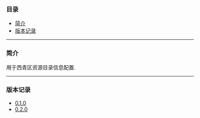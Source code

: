 ### 目录

* [简介](#abstract)
* [版本记录](#version)

---

### <a name="abstract">简介</a>

用于西青区资源目录信息配置.

---

### <a name="version">版本记录</a>

* [0.1.0](./Docs/Version/0.1.0.md "0.1.0")
* [0.2.0](./Docs/Version/0.2.0.md "0.2.0")